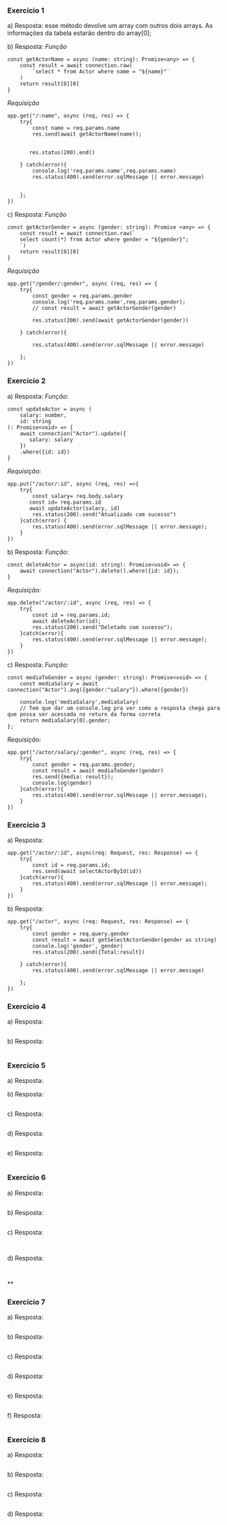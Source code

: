 ### Exercício 1

a) Resposta: esse método devolve um array com outros dois arrays. As informações da tabela estarão dentro do array[0];

b) Resposta:
*Função*
```
const getActorName = async (name: string): Promise<any> => {
    const result = await connection.raw(
        `select * from Actor where name = "${name}"`
    )
    return result[0][0]
}
```
*Requisição*
```
app.get("/:name", async (req, res) => {
    try{
        const name = req.params.name
        res.send(await getActorName(name));
        

       res.status(200).end()
        
    } catch(error){
        console.log('req.params.name',req.params.name)
        res.status(400).send(error.sqlMessage || error.message)


    };
})
```


c) Resposta: 
*Função*
```
const getActorGender = async (gender: string): Promise <any> => {
    const result = await connection.raw(`
    select count(*) from Actor where gender = "${gender}";
    `)
    return result[0][0]
}
```
*Requisição*
```
app.get("/gender/:gender", async (req, res) => {
    try{
        const gender = req.params.gender
        console.log('req.params.name',req.params.gender);
        // const result = await getActorGender(gender)
       
        res.status(200).send(await getActorGender(gender))
        
    } catch(error){

        res.status(400).send(error.sqlMessage || error.message)

    };
})
```


### Exercício 2

a) Resposta: 
*Função:*
```
const updateActor = async (
    salary: number,
    id: string
): Promise<void> => {
    await connection("Actor").update({
       salary: salary 
    })
    .where({id: id})
}

```
*Requisição:*
```
app.put("/actor/:id", async (req, res) =>{
    try{
        const salary= req.body.salary 
       const id= req.params.id
       await updateActor(salary, id)
        res.status(200).send("Atualizado com sucesso")
    }catch(error) {
        res.status(400).send(error.sqlMessage || error.message);
    }
})
```

b) Resposta:
*Função:*
```
const deleteActor = async(id: string): Promise<void> => {
    await connection("Actor").delete().where({id: id});
}
```
*Requisição:*
```
app.delete("/actor/:id", async (req, res) => {
    try{
        const id = req.params.id;
        await deleteActor(id);
        res.status(200).send("Deletado com sucesso");
    }catch(error){
        res.status(400).send(error.sqlMessage || error.message);
    }
})
```

c) Resposta:
*Função:*
```
const mediaToGender = async (gender: string): Promise<void> => {
    const mediaSalary = await connection("Actor").avg({gender:"salary"}).where({gender})

    console.log('mediaSalary',mediaSalary)
    // Tem que dar um console.log pra ver como a resposta chega para que possa ser acessada no return da forma correta
    return mediaSalary[0].gender;
};
```
*Requisição:*
```
app.get("/actor/salary/:gender", async (req, res) => {
    try{
        const gender = req.params.gender;
        const result = await mediaToGender(gender)
        res.send({media: result});
        console.log(gender)
    }catch(error){
        res.status(400).send(error.sqlMessage || error.message);
    }
})
```


### Exercício 3

a) Resposta: 
```
app.get("/actor/:id", async(req: Request, res: Response) => {
    try{
        const id = req.params.id;
        res.send(await selectActorById(id))
    }catch(error){
        res.status(400).send(error.sqlMessage || error.message);
    }
})
```

b) Resposta:
```
app.get("/actor", async (req: Request, res: Response) => {
    try{
        const gender = req.query.gender
        const result = await getSelectActorGender(gender as string)
        console.log('gender', gender)
        res.status(200).send({Total:result})
        
    } catch(error){
        res.status(400).send(error.sqlMessage || error.message)

    };
})
```

### Exercício 4

a) Resposta: 
```

```

b) Resposta:
```

```


### Exercício 5

a) Resposta: 


b) Resposta:
```

```

c) Resposta:
```

```

d) Resposta: 
```

```

e) Resposta: 
```

```

### Exercício 6

a) Resposta:
```

```

b) Resposta:
```

```

c) Resposta:
```

```

```

```

d) Resposta: 
```

```

```

```
**


### Exercício 7

a) Resposta:
```

```

b) Resposta:
```

```

c) Resposta:
```

```

d) Resposta: 
```

```

e) Resposta:
```

```

f) Resposta:
```

```


### Exercício 8

a) Resposta:
```

```

b) Resposta:
```

```

c) Resposta:
```

```

d) Resposta: 
```

```
